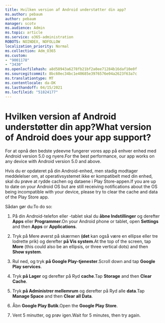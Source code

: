 ```yaml
---
title: Hvilken version af Android understøtter din app?
ms.author: pebaum
author: pebaum
manager: scotv
ms.audience: Admin
ms.topic: article
ms.service: o365-administration
ROBOTS: NOINDEX, NOFOLLOW
localization_priority: Normal
ms.collection: Adm_O365
ms.custom:
- "9001178"
- "3430"
ms.openlocfilehash: a8d58943a6278fb21bf2a0ee71284b16daf10e0f
ms.sourcegitcommit: 8bc60ec34bc1e40685e3976576e04a2623f63a7c
ms.translationtype: MT
ms.contentlocale: da-DK
ms.lasthandoff: 04/15/2021
ms.locfileid: "51824177"
---
```

# <a name="what-version-of-android-does-your-app-support"></a><span data-ttu-id="411ff-102">Hvilken version af Android understøtter din app?</span><span class="sxs-lookup"><span data-stu-id="411ff-102">What version of Android does your app support?</span></span>

<span data-ttu-id="411ff-103">For at opnå den bedste ydeevne fungerer vores app på enhver enhed med Android version 5.0 og nyere.</span><span class="sxs-lookup"><span data-stu-id="411ff-103">For the best performance, our app works on any device with Android version 5.0 and above.</span></span>

<span data-ttu-id="411ff-104">Hvis du er opdateret på din Android-enhed, men stadig modtager meddelelser om, at operativsystemet ikke er kompatibelt med din enhed, skal du prøve at rydde cachen og dataene i Play Store-appen.</span><span class="sxs-lookup"><span data-stu-id="411ff-104">If you are up to date on your Android OS but are still receiving notifications about the OS being incompatible with your device, please try to clear the cache and data of the Play Store app.</span></span>

<span data-ttu-id="411ff-105">Sådan gør du:</span><span class="sxs-lookup"><span data-stu-id="411ff-105">To do so:</span></span> 

1. <span data-ttu-id="411ff-106">På din Android-telefon eller -tablet skal du **åbne Indstillinger** og derefter **Apps** eller **Programmer**.</span><span class="sxs-lookup"><span data-stu-id="411ff-106">On your Android phone or tablet, open **Settings** and then **Apps** or **Applications**.</span></span>

2. <span data-ttu-id="411ff-107">Tryk på Mere øverst på skærmen **(det** kan også være en ellipse eller tre lodrette prik) og derefter **på Vis system**.</span><span class="sxs-lookup"><span data-stu-id="411ff-107">At the top of the screen, tap **More** (this could also be an ellipsis, or three vertical dots) and then **Show system**.</span></span> 

3. <span data-ttu-id="411ff-108">Rul ned, og tryk **på Google Play-tjenester**.</span><span class="sxs-lookup"><span data-stu-id="411ff-108">Scroll down and tap **Google Play services**.</span></span> 

4. <span data-ttu-id="411ff-109">Tryk **på Lager** og derefter på Ryd **cache**.</span><span class="sxs-lookup"><span data-stu-id="411ff-109">Tap **Storage** and then **Clear Cache**.</span></span> 

5. <span data-ttu-id="411ff-110">Tryk **på Administrer mellemrum** og derefter på Ryd alle **data**.</span><span class="sxs-lookup"><span data-stu-id="411ff-110">Tap **Manage Space** and then **Clear all Data**.</span></span> 

6. <span data-ttu-id="411ff-111">Åbn **Google Play Butik**.</span><span class="sxs-lookup"><span data-stu-id="411ff-111">Open the **Google Play Store**.</span></span> 

7. <span data-ttu-id="411ff-112">Vent 5 minutter, og prøv igen.</span><span class="sxs-lookup"><span data-stu-id="411ff-112">Wait for 5 minutes, then try again.</span></span> 